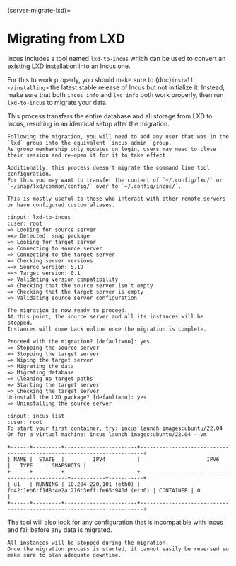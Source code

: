 (server-migrate-lxd)=
# Migrating from LXD

Incus includes a tool named `lxd-to-incus` which can be used to convert an existing LXD installation into an Incus one.

For this to work properly, you should make sure to {doc}`install </installing>` the latest stable release of Incus but not initialize it.
Instead, make sure that both `incus info` and `lxc info` both work properly, then run `lxd-to-incus` to migrate your data.

This process transfers the entire database and all storage from LXD to Incus, resulting in an identical setup after the migration.

```{note}
Following the migration, you will need to add any user that was in the `lxd` group into the equivalent `incus-admin` group.
As group membership only updates on login, users may need to close their session and re-open it for it to take effect.
```

```{note}
Additionally, this process doesn't migrate the command line tool configuration.
For this you may want to transfer the content of `~/.config/lxc/` or `~/snap/lxd/common/config/` over to `~/.config/incus/`.

This is mostly useful to those who interact with other remote servers or have configured custom aliases.
```

```{terminal}
:input: lxd-to-incus
:user: root
=> Looking for source server
==> Detected: snap package
=> Looking for target server
=> Connecting to source server
=> Connecting to the target server
=> Checking server versions
==> Source version: 5.19
==> Target version: 0.1
=> Validating version compatibility
=> Checking that the source server isn't empty
=> Checking that the target server is empty
=> Validating source server configuration

The migration is now ready to proceed.
At this point, the source server and all its instances will be stopped.
Instances will come back online once the migration is complete.

Proceed with the migration? [default=no]: yes
=> Stopping the source server
=> Stopping the target server
=> Wiping the target server
=> Migrating the data
=> Migrating database
=> Cleaning up target paths
=> Starting the target server
=> Checking the target server
Uninstall the LXD package? [default=no]: yes
=> Uninstalling the source server
```

```{terminal}
:input: incus list
:user: root
To start your first container, try: incus launch images:ubuntu/22.04
Or for a virtual machine: incus launch images:ubuntu/22.04 --vm

+------+---------+-----------------------+-----------------------------------------------+-----------+-----------+
| NAME |  STATE  |         IPV4          |                     IPV6                      |   TYPE    | SNAPSHOTS |
+------+---------+-----------------------+-----------------------------------------------+-----------+-----------+
| u1   | RUNNING | 10.204.220.101 (eth0) | fd42:1eb6:f1d8:4e2a:216:3eff:fe65:940d (eth0) | CONTAINER | 0         |
+------+---------+-----------------------+-----------------------------------------------+-----------+-----------+
```

The tool will also look for any configuration that is incompatible with Incus and fail before any data is migrated.

```{warning}
All instances will be stopped during the migration.
Once the migration process is started, it cannot easily be reversed so make sure to plan adequate downtime.
```
